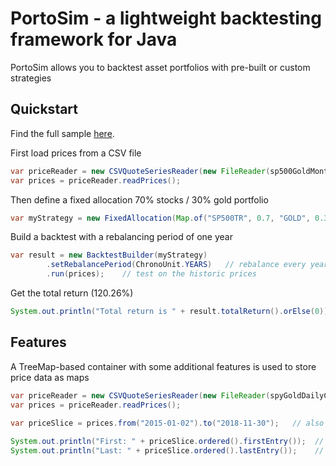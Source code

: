 # PortoSim - a lightweight backtesting framework for Java
PortoSim allows you to backtest asset portfolios with pre-built or custom strategies

## Quickstart

Find the full sample [here](https://github.com/yarro-s/PortoSim/blob/master/samples/PortoSimSampleApp.zip).

First load prices from a CSV file

```java
var priceReader = new CSVQuoteSeriesReader(new FileReader(sp500GoldMonthlyCSV));
var prices = priceReader.readPrices();
```

Then define a fixed allocation 70% stocks / 30% gold portfolio
```java
var myStrategy = new FixedAllocation(Map.of("SP500TR", 0.7, "GOLD", 0.3));
```

Build a backtest with a rebalancing period of one year
```java
var result = new BacktestBuilder(myStrategy)
        .setRebalancePeriod(ChronoUnit.YEARS)   // rebalance every year
        .run(prices);    // test on the historic prices
```

Get the total return (120.26%)
```java
System.out.println("Total return is " + result.totalReturn().orElse(0)); 
```

## Features

A TreeMap-based container with some additional features is used to store price data as maps

```java
var priceReader = new CSVQuoteSeriesReader(new FileReader(spyGoldDailyCSV));
var prices = priceReader.readPrices();
        
var priceSlice = prices.from("2015-01-02").to("2018-11-30");   // also accepts Date

System.out.println("First: " + priceSlice.ordered().firstEntry());  // 2015-01-02={SPY=205.4, GLD=114.1}
System.out.println("Last: " + priceSlice.ordered().lastEntry());    // 2018-11-30={SPY=275.7, GLD=115.5}
```

